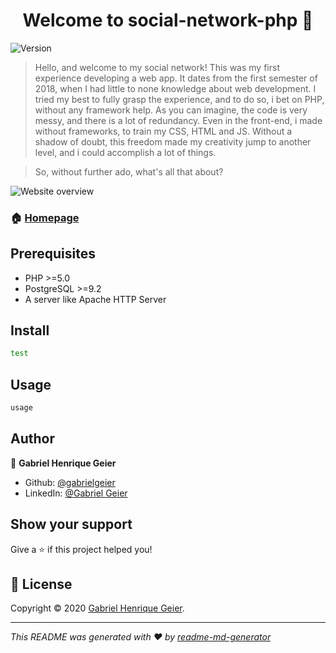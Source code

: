<h1 align="center">Welcome to social-network-php 👋</h1>
<p>
  <img alt="Version" src="https://img.shields.io/badge/version-1.0-blue.svg?cacheSeconds=2592000" />
</p>

> Hello, and welcome to my social network! This was my first experience developing a web app. It dates from the first semester of 2018, when I had little to none knowledge about web development. I tried my best to fully grasp the experience, and to do so, i bet on PHP, without any framework help. As you can imagine, the code is very messy, and there is a lot of redundancy. Even in the front-end, i made without frameworks, to train my CSS, HTML and JS. Without a shadow of doubt, this freedom made my creativity jump to another level, and i could accomplish a lot of things.

> So, without further ado, what's all that about? 

<img alt="Website overview" src="https://media.giphy.com/media/gF7oJsQetcP6ZDUfYB/giphy.gif" />

### 🏠 [Homepage](https://github.com/gabrielgeier/social-network-php)

## Prerequisites

- PHP >=5.0
- PostgreSQL >=9.2
- A server like Apache HTTP Server

## Install

```sh
test
```

## Usage

```sh
usage
```

## Author

👤 **Gabriel Henrique Geier**

* Github: [@gabrielgeier](https://github.com/gabrielgeier)
* LinkedIn: [@Gabriel Geier](https://linkedin.com/in/gabriel-geier-188621167)

## Show your support

Give a ⭐️ if this project helped you!

## 📝 License

Copyright © 2020 [Gabriel Henrique Geier](https://github.com/gabrielgeier).<br />

***
_This README was generated with ❤️ by [readme-md-generator](https://github.com/kefranabg/readme-md-generator)_